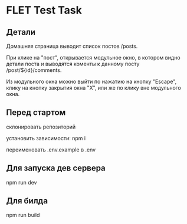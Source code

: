# FLET Test Task

## Детали

Домашняя страница выводит список постов /posts.

При клике на "пост", открывается модульное окно, в котором видно детали поста и выводятся коменты к данному посту /post/${id}/comments.

Из модульного окна можно выйти по нажатию на кнопку "Escape", клику на кнопку закрытия окна "Х", или же по клику вне модульного окна.

## Перед стартом

склонировать репозиторий

установить зависимости: npm i

переименовать .env.example в .env

## Для запуска дев сервера

npm run dev

## Для билда

npm run build
